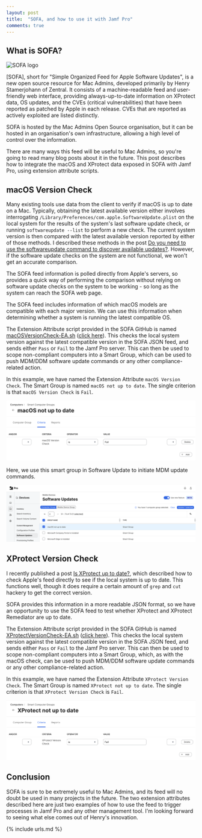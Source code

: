 ```yaml
---
layout: post
title:  "SOFA, and how to use it with Jamf Pro"
comments: true
---
```


## What is SOFA?

![SOFA logo](https://sofa.macadmins.io/images/custom_logo.png)

[SOFA], short for "Simple Organized Feed for Apple Software Updates", is a new open source resource for Mac Admins, developed primarily by Henry Stamerjohann of Zentral. It consists of a machine-readable feed and user-friendly web interface, providing always-up-to-date information on XProtect data, OS updates, and the CVEs (critical vulnerabilities) that have been reported as patched by Apple in each release. CVEs that are reported as actively exploited are listed distinctly.

SOFA is hosted by the Mac Admins Open Source organisation, but it can be hosted in an organisation's own infrastructure, allowing a high level of control over the information.

There are many ways this feed will be useful to Mac Admins, so you're going to read many blog posts about it in the future. This post describes how to integrate the macOS and XProtect data exposed in SOFA with Jamf Pro, using extension attribute scripts.

## macOS Version Check

Many existing tools use data from the client to verify if macOS is up to date on a Mac. Typically, obtaining the latest available version either involves interrogating `/Library/Preferences/com.apple.SoftwareUpdate.plist` on the local system for the results of the system's last software update check, or running `softwareupdate --list` to perform a new check. The current system version is then compared with the latest available version reported by either of those methods. I described these methods in the post [Do you need to use the softwareupdate command to discover available updates?][1]. However, if the software update checks on the system are not functional, we won't get an accurate comparison.

The SOFA feed information is polled directly from Apple's servers, so provides a quick way of performing the comparison without relying on software update checks on the system to be working - so long as the system can reach the SOFA web page. 

The SOFA feed includes information of which macOS models are compatible with each major version. We can use this information when determining whether a system is running the latest compatible OS.

The Extension Attribute script provided in the SOFA GitHub is named [macOSVersionCheck-EA.sh][3] ([click here][3]). This checks the local system version against the latest compatible version in the SOFA JSON feed, and sends either `Pass` or `Fail` to the Jamf Pro server. This can then be used to scope non-compliant computers into a Smart Group, which can be used to push MDM/DDM software update commands or any other compliance-related action.

In this example, we have named the Extension Attribute `macOS Version Check`. The Smart Group is named `macOS not up to date`. The single criterion is that `macOS Version Check` is `Fail`.

![macOS not up to date smart group](/assets/images/macOS-not-up-to-date-smart-group.png)

Here, we use this smart group in Software Update to initiate MDM update commands.

![Software Update Beta](/assets/images/software-update-beta-scope.png)

## XProtect Version Check

I recently published a post [Is XProtect up to date?][2], which described how to check Apple's feed directly to see if the local system is up to date. This functions well, though it does require a certain amount of `grep` and `cut` hackery to get the correct version. 

SOFA provides this information in a more readable JSON format, so we have an opportunity to use the SOFA feed to test whether XProtect and XProtect Remediator are up to date.

The Extension Attribute script provided in the SOFA GitHub is named [XProtectVersionCheck-EA.sh][4] ([click here][4]). This checks the local system version against the latest compatible version in the SOFA JSON feed, and sends either `Pass` or `Fail` to the Jamf Pro server. This can then be used to scope non-compliant computers into a Smart Group, which, as with the macOS check, can be used to push MDM/DDM software update commands or any other compliance-related action.

In this example, we have named the Extension Attribute `XProtect Version Check`. The Smart Group is named `XProtect not up to date`. The single criterion is that `XProtect Version Check` is `Fail`.

![XProtect not up to date smart group](/assets/images/xprotect-not-up-to-date-smart-group.png)

## Conclusion

SOFA is sure to be extremely useful to Mac Admins, and its feed will no doubt be used in many projects in the future. The two extension attributes described here are just two examples of how to use the feed to trigger processes in Jamf Pro and any other management tool. I'm looking forward to seeing what else comes out of Henry's innovation.

[1]: https://grahamrpugh.com/2022/09/29/software-update-check.html
[2]: https://grahamrpugh.com/2023/12/06/xprotect-version-check.html
[3]: https://github.com/macadmins/sofa/blob/main/tool-scripts/macOSVersionCheck-EA.sh
[4]: https://github.com/macadmins/sofa/blob/main/tool-scripts/XProtectVersionCheck-EA.sh

{% include urls.md %}
